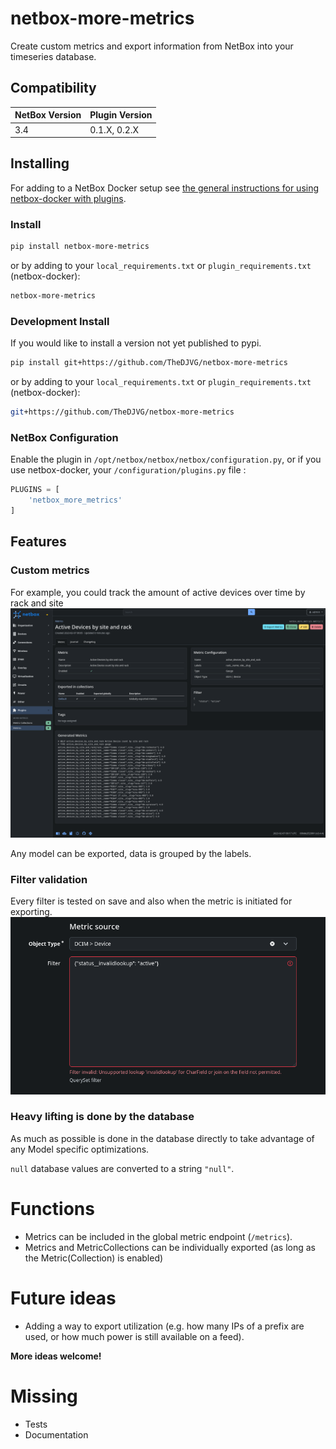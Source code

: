 # netbox-more-metrics

Create custom metrics and export information from NetBox into your timeseries database.

## Compatibility

| NetBox Version | Plugin Version |
|----------------|----------------|
|     3.4        | 0.1.X, 0.2.X   |

## Installing

For adding to a NetBox Docker setup see
[the general instructions for using netbox-docker with plugins](https://github.com/netbox-community/netbox-docker/wiki/Using-Netbox-Plugins).



### Install

```bash
pip install netbox-more-metrics
```

or by adding to your `local_requirements.txt` or `plugin_requirements.txt` (netbox-docker):

```bash
netbox-more-metrics
```

### Development Install

If you would like to install a version not yet published to pypi.

```bash
pip install git+https://github.com/TheDJVG/netbox-more-metrics
```

or by adding to your `local_requirements.txt` or `plugin_requirements.txt` (netbox-docker):

```bash
git+https://github.com/TheDJVG/netbox-more-metrics
```

### NetBox Configuration

Enable the plugin in `/opt/netbox/netbox/netbox/configuration.py`,
 or if you use netbox-docker, your `/configuration/plugins.py` file :

```python
PLUGINS = [
    'netbox_more_metrics'
]
```


## Features
### Custom metrics
For example, you could track the amount of active devices over time by rack and site
![Example metric](docs/img/example1.png)

Any model can be exported, data is grouped by the labels.

### Filter validation
Every filter is tested on save and also when the metric is initiated for exporting.
![Example invalid filter](docs/img/example2.png)

### Heavy lifting is done by the database
As much as possible is done in the database directly to take advantage of any Model specific optimizations.

`null` database values are converted to a string `"null"`.

# Functions
- Metrics can be included in the global metric endpoint (`/metrics`).
- Metrics and MetricCollections can be individually exported (as long as the Metric(Collection) is enabled)

# Future ideas
- Adding a way to export utilization (e.g. how many IPs of a prefix are used, or how much power is still available on a feed).

**More ideas welcome!**

# Missing
- Tests
- Documentation
